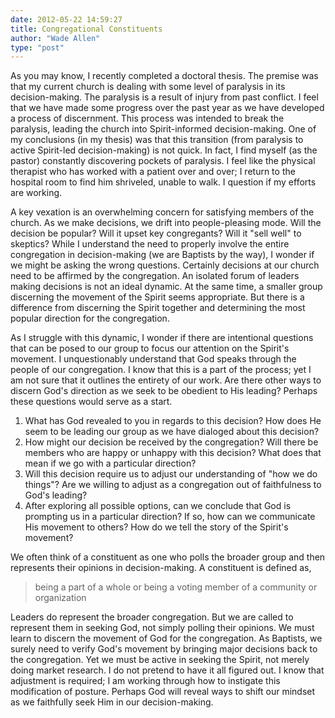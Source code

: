 ```yaml
---
date: 2012-05-22 14:59:27
title: Congregational Constituents
author: "Wade Allen"
type: "post"
---
```


As you may know, I recently completed a doctoral thesis. The premise was that my current church is dealing with some level of paralysis in its decision-making. The paralysis is a result of injury from past conflict. I feel that we have made some progress over the past year as we have developed a process of discernment.  This process was intended to break the paralysis, leading the church into Spirit-informed decision-making. One of my conclusions (in my thesis) was that this transition (from paralysis to active Spirit-led decision-making) is not quick. In fact, I find myself (as the pastor) constantly discovering pockets of paralysis. I feel like the physical therapist who has worked with a patient over and over; I return to the hospital room to find him shriveled, unable to walk. I question if my efforts are working. 

A key vexation is an overwhelming concern for satisfying members of the church. As we make decisions, we drift into people-pleasing mode. Will the decision be popular? Will it upset key congregants? Will it "sell well" to skeptics? While I understand the need to properly involve the entire congregation in decision-making (we are Baptists by the way), I wonder if we might be asking the wrong questions. Certainly decisions at our church need to be affirmed by the congregation. An isolated forum of leaders making decisions is not an ideal dynamic. At the same time, a smaller group discerning the movement of the Spirit seems appropriate. But there is a difference from discerning the Spirit together and determining the most popular direction for the congregation. 

As I struggle with this dynamic, I wonder if there are intentional questions that can be posed to our group to focus our attention on the Spirit's movement. I unquestionably understand that God speaks through the people of our congregation. I know that this is a part of the process; yet I am not sure that it outlines the entirety of our work. Are there other ways to discern God's direction as we seek to be obedient to His leading? Perhaps these questions would serve as a start.

1. What has God revealed to you in regards to this decision? How does He seem to be leading our group as we have dialoged about this decision?
2. How might our decision be received by the congregation? Will there be members who are happy or unhappy with this decision? What does that mean if we go with a particular direction?
3. Will this decision require us to adjust our understanding of "how we do things"? Are we willing to adjust as a congregation out of faithfulness to God's leading?
4. After exploring all possible options, can we conclude that God is prompting us in a particular direction? If so, how can we communicate His movement to others? How do we tell the story of the Spirit's movement?

We often think of a constituent as one who polls the broader group and then represents their opinions in decision-making. A constituent is defined as,

>being a part of a whole or being a voting member of a community or organization

Leaders do represent the broader congregation. But we are called to represent them in seeking God, not simply polling their opinions. We must learn to discern the movement of God for the congregation. As Baptists, we surely need to verify God's movement by bringing major decisions back to the congregation. Yet we must be active in seeking the Spirit, not merely doing market research. I do not pretend to have it all figured out. I know that adjustment is required; I am working through how to instigate this modification of posture. Perhaps God will reveal ways to shift our mindset as we faithfully seek Him in our decision-making.
